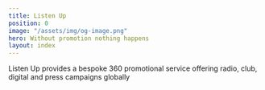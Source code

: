 ```yaml
---
title: Listen Up
position: 0
image: "/assets/img/og-image.png"
hero: Without promotion nothing happens
layout: index
---
```


Listen Up provides a bespoke 360 promotional service offering radio, club, digital and press campaigns globally 